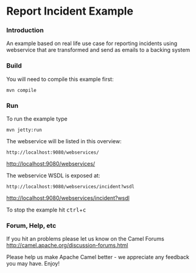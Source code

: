 # Report Incident Example

### Introduction

An example based on real life use case for reporting incidents using webservice
that are transformed and send as emails to a backing system

### Build
You will need to compile this example first:

	mvn compile

### Run

To run the example type

	mvn jetty:run

The webservice will be listed in this overview:

	http://localhost:9080/webservices/

<http://localhost:9080/webservices/>

The webservice WSDL is exposed at:

	http://localhost:9080/webservices/incident?wsdl

<http://localhost:9080/webservices/incident?wsdl>

To stop the example hit <kbd>ctrl</kbd>+<kbd>c</kbd>

### Forum, Help, etc

If you hit an problems please let us know on the Camel Forums
	<http://camel.apache.org/discussion-forums.html>

Please help us make Apache Camel better - we appreciate any feedback you may
have.  Enjoy!
